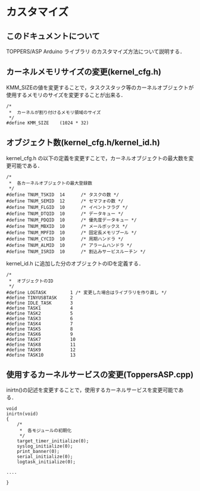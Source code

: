 # カスタマイズ

## このドキュメントについて
TOPPERS/ASP Arduino ライブラリ のカスタマイズ方法について説明する．

## カーネルメモリサイズの変更(kernel_cfg.h)
KMM_SIZEの値を変更することで，タスクスタック等のカーネルオブジェクトが使用するメモリのサイズを変更することが出来る．

```
/*
 *  カーネルが割り付けるメモリ領域のサイズ
 */
#define	KMM_SIZE	(1024 * 32)
```

## オブジェクト数(kernel_cfg.h/kernel_id.h)

kernel_cfg.h の以下の定義を変更すことで，カーネルオブジェクトの最大数を変更可能である．

```
/*
 *  各カーネルオブジェクトの最大登録数
 */
#define TNUM_TSKID	14		/* タスクの数 */
#define TNUM_SEMID	12		/* セマフォの数 */
#define TNUM_FLGID	10		/* イベントフラグ */
#define TNUM_DTQID	10		/* データキュー */
#define TNUM_PDQID	10		/* 優先度データキュー */
#define TNUM_MBXID	10		/* メールボックス */
#define TNUM_MPFID	10		/* 固定長メモリプール */
#define TNUM_CYCID	10		/* 周期ハンドラ */
#define TNUM_ALMID	10		/* アラームハンドラ */
#define TNUM_ISRID	10		/* 割込みサービスルーチン */
```

kernel_id.h に追加した分のオブジェクトのIDを定義する．

```
/*
 *  オブジェクトのID
 */
#define LOGTASK			1 /* 変更した場合はライブラリを作り直し */
#define TINYUSBTASK		2
#define IDLE_TASK		3
#define TASK1			4
#define TASK2			5
#define TASK3			6
#define TASK4			7
#define TASK5			8
#define TASK6			9
#define TASK7			10
#define TASK8			11
#define TASK9			12
#define TASK10			13
```

## 使用するカーネルサービスの変更(ToppersASP.cpp)

inirtn()の記述を変更することで，使用するカーネルサービスを変更可能である．

```
void
inirtn(void)
{
	/*
	 *  各モジュールの初期化
	 */
	target_timer_initialize(0);
	syslog_initialize(0);
	print_banner(0);
	serial_initialize(0);
	logtask_initialize(0);

....

}
```


